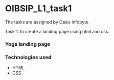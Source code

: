 # OIBSIP_L1_task1
The tasks are assigned by Oasis Infobyte.

Task 1: to create a landing page using html and css.

### Yoga landing page

### Technologies used
- HTML
- CSS
